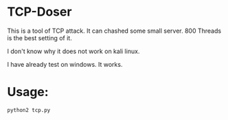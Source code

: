 # TCP-Doser
This is a tool of TCP attack. It can chashed some small server. 800 Threads is the best setting of it.

I don't know why it does not work on kali linux.

I have already test on windows. It works.
# Usage:

    python2 tcp.py
